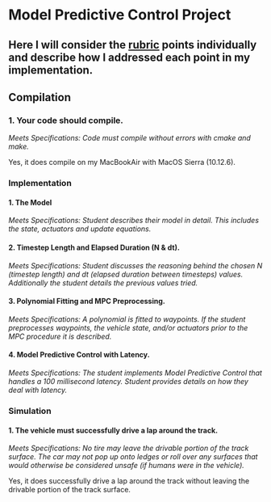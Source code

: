 # Model Predictive Control Project

## Here I will consider the [rubric](https://review.udacity.com/#!/rubrics/896/view) points individually and describe how I addressed each point in my implementation.

## Compilation
### 1. Your code should compile.
_Meets Specifications: Code must compile without errors with cmake and make._

Yes, it does compile on my MacBookAir with MacOS Sierra (10.12.6).

### Implementation
#### 1. The Model
_Meets Specifications: Student describes their model in detail. This includes the state, actuators and update equations._

#### 2. Timestep Length and Elapsed Duration (N & dt).
_Meets Specifications: Student discusses the reasoning behind the chosen N (timestep length) and dt (elapsed duration between timesteps) values. Additionally the student details the previous values tried._

#### 3. Polynomial Fitting and MPC Preprocessing.
_Meets Specifications: A polynomial is fitted to waypoints. If the student preprocesses waypoints, the vehicle state, and/or actuators prior to the MPC procedure it is described._

#### 4. Model Predictive Control with Latency.
_Meets Specifications: The student implements Model Predictive Control that handles a 100 millisecond latency. Student provides details on how they deal with latency._

### Simulation

#### 1. The vehicle must successfully drive a lap around the track.
_Meets Specifications: No tire may leave the drivable portion of the track surface. The car may not pop up onto ledges or roll over any surfaces that would otherwise be considered unsafe (if humans were in the vehicle)._

Yes, it does successfully drive a lap around the track without leaving the drivable portion of the track surface.

